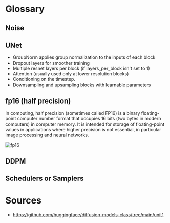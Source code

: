 # Glossary

## Noise

## UNet

- GroupNorm applies group normalization to the inputs of each block
- Dropout layers for smoother training
- Multiple resnet layers per block (if layers_per_block isn't set to 1)
- Attention (usually used only at lower resolution blocks)
- Conditioning on the timestep.
- Downsampling and upsampling blocks with learnable parameters

## fp16 (half precision)

In computing, half precision (sometimes called FP16) is a binary floating-point computer number format that occupies 16 bits (two bytes in modern computers) in computer memory. It is intended for storage of floating-point values in applications where higher precision is not essential, in particular image processing and neural networks.

![fp16](https://upload.wikimedia.org/wikipedia/commons/thumb/2/21/IEEE_754r_Half_Floating_Point_Format.svg/2880px-IEEE_754r_Half_Floating_Point_Format.svg.png)

## DDPM

## Schedulers or Samplers

# Sources

- <https://github.com/huggingface/diffusion-models-class/tree/main/unit1>
